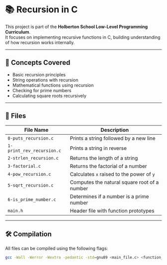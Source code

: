 # 📚 Recursion in C

This project is part of the **Holberton School Low-Level Programming Curriculum**.  
It focuses on implementing recursive functions in C, building understanding of how recursion works internally.

---

## 🧠 Concepts Covered

- Basic recursion principles
- String operations with recursion
- Mathematical functions using recursion
- Checking for prime numbers
- Calculating square roots recursively

---

## 📁 Files

| File Name              | Description                                        |
|------------------------|----------------------------------------------------|
| `0-puts_recursion.c`   | Prints a string followed by a new line             |
| `1-print_rev_recursion.c` | Prints a string in reverse                       |
| `2-strlen_recursion.c` | Returns the length of a string                     |
| `3-factorial.c`        | Returns the factorial of a number                  |
| `4-pow_recursion.c`    | Calculates `x` raised to the power of `y`         |
| `5-sqrt_recursion.c`   | Computes the natural square root of a number       |
| `6-is_prime_number.c`  | Determines if a number is a prime number           |
| `main.h`               | Header file with function prototypes               |

---

## 🛠 Compilation

All files can be compiled using the following flags:

```bash
gcc -Wall -Werror -Wextra -pedantic -std=gnu89 <main_file.c> <function_file.c> _putchar.c -o output

